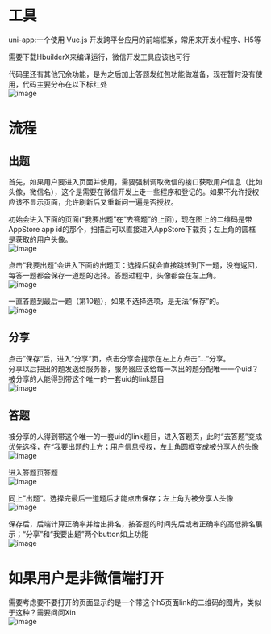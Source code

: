 # 工具

uni-app:一个使用 Vue.js 开发跨平台应用的前端框架，常用来开发小程序、H5等<br> 

需要下载HbuilderX来编译运行，微信开发工具应该也可行<br> 

代码里还有其他冗余功能，是为之后加上答题发红包功能做准备，现在暂时没有使用，代码主要分布在以下标红处<br> 
![image](https://user-images.githubusercontent.com/70499402/113022202-eeb75600-91b6-11eb-8b0f-e7fe6e285c25.png)<br> 


# 流程

## 出题
首先，如果用户要进入页面并使用，需要强制调取微信的接口获取用户信息（比如头像，微信名），这个是需要在微信开发上走一些程序和登记的。如果不允许授权应该不显示页面，允许刷新后又重新问一遍是否授权。<br> 

初始会进入下面的页面("我要出题”在“去答题”的上面)，现在图上的二维码是带AppStore app id的那个，扫描后可以直接进入AppStore下载页；左上角的圆框是获取的用户头像。<br> 
![image](https://user-images.githubusercontent.com/70499402/113016148-c9274e00-91b0-11eb-8776-782fa408e464.png)<br> 

点击“我要出题”会进入下面的出题页：选择后就会直接跳转到下一题，没有返回，每答一题都会保存一道题的选择。答题过程中，头像都会在左上角。<br> 
![image](https://user-images.githubusercontent.com/70499402/113017397-fa544e00-91b1-11eb-97cd-d6bd45f461ab.png)<br> 

一直答题到最后一题（第10题），如果不选择选项，是无法“保存”的。<br> 
![image](https://user-images.githubusercontent.com/70499402/113017961-9c743600-91b2-11eb-8d40-0f31792df3fd.png)<br> 

## 分享
点击”保存“后，进入”分享“页，点击分享会提示在左上方点击”...“分享。<br> 
分享以后把出的题发送给服务器，服务器应该给每一次出的题分配唯一一个uid？被分享的人能得到带这个唯一的一套uid的link题目<br> 
![image](https://user-images.githubusercontent.com/70499402/113018713-671c1800-91b3-11eb-8ed5-64557beaa677.png)<br> 

## 答题
被分享的人得到带这个唯一的一套uid的link题目，进入答题页，此时“去答题”变成优先选择，在“我要出题的上方；用户信息授权，左上角圆框变成被分享人的头像<br> 
![image](https://user-images.githubusercontent.com/70499402/113019898-a72fca80-91b4-11eb-9cf9-71ceae7d9701.png)<br> 

进入答题页答题<br> 
![image](https://user-images.githubusercontent.com/70499402/113020151-e5c58500-91b4-11eb-8cad-8dbdf8a94e57.png)<br> 

同上”出题“。选择完最后一道题后才能点击保存；左上角为被分享人头像<br> 
![image](https://user-images.githubusercontent.com/70499402/113020480-389f3c80-91b5-11eb-9e2b-aa9031f0ba9a.png)<br> 

保存后，后端计算正确率并给出排名，按答题的时间先后或者正确率的高低排名展示；“分享”和“我要出题”两个button如上功能<br> 
![image](https://user-images.githubusercontent.com/70499402/113020970-b3685780-91b5-11eb-9c67-22ff389f7cf3.png)<br> 

# 如果用户是非微信端打开

需要考虑要不要打开的页面显示的是一个带这个h5页面link的二维码的图片，类似于这种？需要问问Xin<br> 
![image](https://user-images.githubusercontent.com/70499402/113021567-4e613180-91b6-11eb-96ff-24dfff004b78.png)<br> 









